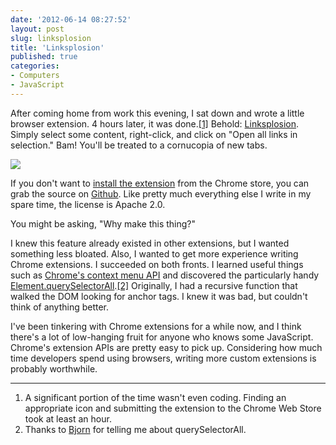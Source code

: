 ```yaml
---
date: '2012-06-14 08:27:52'
layout: post
slug: linksplosion
title: 'Linksplosion'
published: true
categories:
- Computers
- JavaScript
---
```


After coming home from work this evening, I sat down and wrote a little browser extension. 4 hours later, it was done.[\[1\]](#ref_1) Behold: [Linksplosion](https://chrome.google.com/webstore/detail/kobgjacjhaakkgpakjkocgoemmcgcjkj). Simply select some content, right-click, and click on "Open all links in selection." Bam! You'll be treated to a cornucopia of new tabs.

![](/images/linksplosion_screenshot.png)

If you don't want to [install the extension](https://chrome.google.com/webstore/detail/kobgjacjhaakkgpakjkocgoemmcgcjkj) from the Chrome store, you can grab the source on [Github](https://github.com/ggreer/linksplosion). Like pretty much everything else I write in my spare time, the license is Apache 2.0.

You might be asking, "Why make this thing?"

I knew this feature already existed in other extensions, but I wanted something less bloated. Also, I wanted to get more experience writing Chrome extensions. I succeeded on both fronts. I learned useful things such as [Chrome's context menu API](http://code.google.com/chrome/extensions/contextMenus.html) and discovered the particularly handy [Element.querySelectorAll](https://developer.mozilla.org/en/DOM/Element.querySelectorAll).[\[2\]](#ref_2) Originally, I had a recursive function that walked the DOM looking for anchor tags. I knew it was bad, but couldn't think of anything better.

I've been tinkering with Chrome extensions for a while now, and I think there's a lot of low-hanging fruit for anyone who knows some JavaScript. Chrome's extension APIs are pretty easy to pick up. Considering how much time developers spend using browsers, writing more custom extensions is probably worthwhile.

---
<a name="ref_1"> </a>
1. A significant portion of the time wasn't even coding. Finding an appropriate icon and submitting the extension to the Chrome Web Store took at least an hour.
<a name="ref_2"> </a>
2. Thanks to [Bjorn](http://bjorn.tipling.com/) for telling me about querySelectorAll.